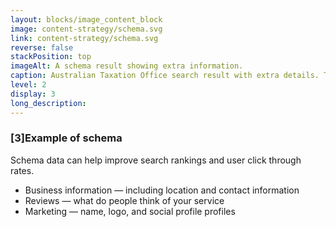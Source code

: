 ```yaml
---
layout: blocks/image_content_block
image: content-strategy/schema.svg
link: content-strategy/schema.svg
reverse: false
stackPosition: top
imageAlt: A schema result showing extra information.
caption: Australian Taxation Office search result with extra details. This is known as Schema. It shows extra information such as address, phone number, hours of operation, photos, a map and a customer review.
level: 2
display: 3
long_description:
---
```

### [3]Example of schema
Schema data can help improve search rankings and user click through rates.
- Business information — including location and contact information
- Reviews — what do people think of your service
- Marketing — name, logo, and social profile profiles
